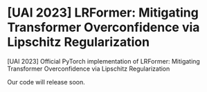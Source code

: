 # [UAI 2023] LRFormer: Mitigating Transformer Overconfidence via Lipschitz Regularization
[UAI 2023] Official PyTorch implementation of LRFormer: Mitigating Transformer Overconfidence via Lipschitz Regularization

Our code will release soon.    
